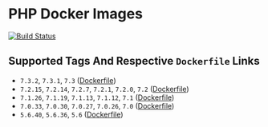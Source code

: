 # PHP Docker Images

[![Build Status](https://travis-ci.org/schroedan/docker-hub-php.svg?branch=7.3)](https://travis-ci.org/schroedan/docker-hub-php)

## Supported Tags And Respective `Dockerfile` Links

* `7.3.2`, `7.3.1`, `7.3` ([Dockerfile](https://github.com/schroedan/docker-hub-php/blob/7.3/7.3/Dockerfile))
* `7.2.15`, `7.2.14`, `7.2.7`, `7.2.1`, `7.2.0`, `7.2` ([Dockerfile](https://github.com/schroedan/docker-hub-php/blob/7.2/7.2/Dockerfile))
* `7.1.26`, `7.1.19`, `7.1.13`, `7.1.12`, `7.1` ([Dockerfile](https://github.com/schroedan/docker-hub-php/blob/7.1/7.1/Dockerfile))
* `7.0.33`, `7.0.30`, `7.0.27`, `7.0.26`, `7.0` ([Dockerfile](https://github.com/schroedan/docker-hub-php/blob/7.0/7.0/Dockerfile))
* `5.6.40`, `5.6.36`, `5.6` ([Dockerfile](https://github.com/schroedan/docker-hub-php/blob/5.6/5.6/Dockerfile))
